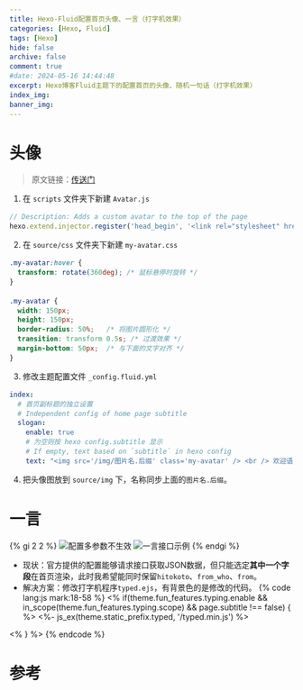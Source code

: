```yaml
---
title: Hexo-Fluid配置首页头像、一言（打字机效果）
categories: [Hexo, Fluid]
tags: [Hexo]
hide: false
archive: false
comment: true
#date: 2024-05-16 14:44:48
excerpt: Hexo博客Fluid主题下的配置首页的头像、随机一句话（打字机效果）
index_img:
banner_img:
---
```

# 头像
> 原文链接：[传送门](https://blog.ayaka.space/2024/01/From-Halo-To-Hexo/#2%EF%BC%89Hexo)
1. 在 `scripts` 文件夹下新建 `Avatar.js`
```js
// Description: Adds a custom avatar to the top of the page
hexo.extend.injector.register('head_begin', '<link rel="stylesheet" href="/css/my-avatar.css">', 'default');
```
2. 在 `source/css` 文件夹下新建 `my-avatar.css`
```css
.my-avatar:hover {
  transform: rotate(360deg); /* 鼠标悬停时旋转 */
}

.my-avatar {
  width: 150px;
  height: 150px;
  border-radius: 50%;   /* 将图片圆形化 */
  transition: transform 0.5s; /* 过渡效果 */
  margin-bottom: 50px;  /* 与下面的文字对齐 */
}
```
3. 修改主题配置文件 `_config.fluid.yml`
```yaml
index: 
  # 首页副标题的独立设置
  # Independent config of home page subtitle
  slogan:
    enable: true
    # 为空则按 hexo config.subtitle 显示
    # If empty, text based on `subtitle` in hexo config
    text: "<img src='/img/图片名.后缀' class='my-avatar' /> <br /> 欢迎语"
```
4. 把头像图放到 `source/img` 下，名称同步上面的`图片名.后缀`。
# 一言
{% gi 2 2 %}
![配置多参数不生效](https://cdn.jsdelivr.net/gh/Okita1027/blog-images@master/Hexo-Fluid%E9%85%8D%E7%BD%AE%E9%A6%96%E9%A1%B5%E5%A4%B4%E5%83%8F%E3%80%81%E4%B8%80%E8%A8%80%EF%BC%88%E6%89%93%E5%AD%97%E6%9C%BA%E6%95%88%E6%9E%9C%EF%BC%89/invaild-default.png)
![一言接口示例](https://cdn.jsdelivr.net/gh/Okita1027/blog-images@master/Hexo-Fluid%E9%85%8D%E7%BD%AE%E9%A6%96%E9%A1%B5%E5%A4%B4%E5%83%8F%E3%80%81%E4%B8%80%E8%A8%80%EF%BC%88%E6%89%93%E5%AD%97%E6%9C%BA%E6%95%88%E6%9E%9C%EF%BC%89/hitokoto-example.png)
{% endgi %}
- 现状：官方提供的配置能够请求接口获取JSON数据，但只能选定**其中一个字段**在首页渲染，此时我希望能同时保留`hitokoto`、`from_who`、`from`。
- 解决方案：修改打字机程序`typed.ejs`，有背景色的是修改的代码。
{% code lang:js mark:18-58 %}
<% if(theme.fun_features.typing.enable && in_scope(theme.fun_features.typing.scope) && page.subtitle !== false) { %>
    <%- js_ex(theme.static_prefix.typed, '/typed.min.js') %>
    <script>
        (function (window, document) {
            var typing = Fluid.plugins.typing;
            var subtitle = document.getElementById('subtitle');
            if (!subtitle || !typing) {
                return;
            }
            var text = subtitle.getAttribute('data-typed-text');
            <% if (is_home() && theme.index.slogan.api && theme.index.slogan.api.enable) { %>
            jQuery.ajax({
                type: '<%= theme.index.slogan.api.method %>',
                url: '<%- theme.index.slogan.api.url %>',
                headers: <%- JSON.stringify(theme.index.slogan.api.headers || {}) %>,
                dataType: 'json',
                success: function (result) {
                    // 打字机输出内容
                    var apiText;
                    // 一言、来源作品、发言人
                    var hitokoto, from, fromWho;
                    // 从一言接口得到的JSON结果
                    if (result) {
                        // 需要的结果字段名，取决于_config[.主题名称].yml中的配置
                        var keys = '<%= theme.index.slogan.api.keys %>'.split(',');
                        if (result instanceof Array) {
                            // 得到 去掉外层{}的 数据
                            result = result[0];
                        }
                        // 取出实际展示的字段
                        for (const k of keys) {
                            var value = result[k];
                            if (typeof value === 'string') {
                                if (hitokoto == null) {
                                    hitokoto = value;
                                } else if (from == null) {
                                    from = value
                                } else if (fromWho == null) {
                                    fromWho = value;
                                }
                            } else if (value instanceof Object) {
                                result = value;
                            }
                        }
                        // 头像
                        apiText = "<img src='/img/avatar-gray.png' class='my-avatar' />";
                        // 样式
                        apiText += '<p style="font-size: 30px; text-align: center">『&#12288;' + hitokoto + '』</p>' +
                                '<p style="margin-top: 15px; text-align: right; font-size: 24px; color: #e0e0e0">——';
                        // 一言的发言人可能未知
                        if (fromWho != null) {
                            apiText += fromWho;
                        }
                        apiText += '「' + from + '」</p>';
                    }
                    apiText ? typing(apiText) : typing(text);
                },
                error: function (xhr, status, error) {
                    if (error) {
                        console.error('Failed to request <%= theme.index.slogan.api.url %>:', error);
                    }
                    typing(text);
                }
            })
            <% } else { %>
            typing(text);
            <% } %>
        })(window, document);
    </script>
<% } %> 
{% endcode %}
# 参考
[^1]: [一言开发者中心](https://developer.hitokoto.cn/sentence/demo.html)
[^2]: [Fluid官方打字机配置](https://hexo.fluid-dev.com/docs/guide/#slogan-%E6%89%93%E5%AD%97%E6%9C%BA)
[^3]: [从Halo迁移到Hexo，放弃变质的Halo博客](https://blog.ayaka.space/2024/01/From-Halo-To-Hexo/#2%EF%BC%89Hexo)

